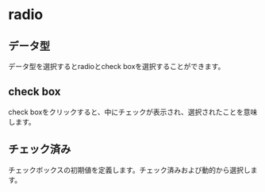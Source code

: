 # radio

## データ型

データ型を選択するとradioとcheck boxを選択することができます。

## check box

check boxをクリックすると、中にチェックが表示され、選択されたことを意味します。

## チェック済み

チェックボックスの初期値を定義します。チェック済みおよび動的から選択します。
